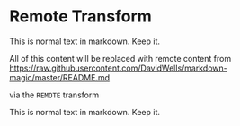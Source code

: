 # Remote Transform

This is normal text in markdown. Keep it.

<!-- doc-gen remote url=https://raw.githubusercontent.com/DavidWells/markdown-magic/master/README.md -->
  All of this content will be replaced with remote content from https://raw.githubusercontent.com/DavidWells/markdown-magic/master/README.md

via the `REMOTE` transform
<!-- end-doc-gen -->

This is normal text in markdown. Keep it.
